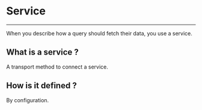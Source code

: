# Service
-----------

When you describe how a query should fetch their data, you use a service.

## What is a service ?

A transport method to connect a service.

## How is it defined ?

By configuration.
